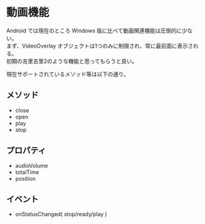 # 動画機能

Android では現在のところ Windows 版に比べて動画関連機能は圧倒的に少ない。  
まず、VideoOverlay オブジェクトは1つのみに制限され、常に最前面に表示される。  
初期の吉里吉里2のような機能と思ってもらうと良い。

現在サポートされているメソッド等は以下の通り。

## メソッド
* close
* open
* play
* stop

## プロパティ
* audioVolume
* totalTime
* position

## イベント
* onStatusChanged( stop/ready/play )

